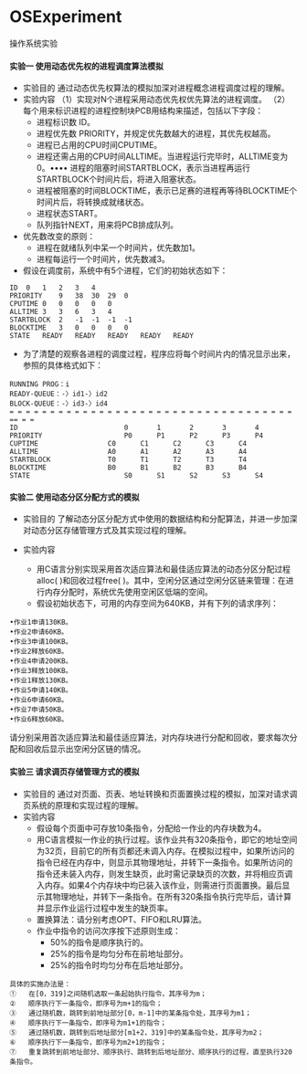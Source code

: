 # OSExperiment
操作系统实验

#### 实验一  使用动态优先权的进程调度算法模拟
* 实验目的
通过动态优先权算法的模拟加深对进程概念进程调度过程的理解。
* 实验内容
（1）实现对N个进程采用动态优先权优先算法的进程调度。
（2）每个用来标识进程的进程控制块PCB用结构来描述，包括以下字段：
  * 进程标识数 ID。
  * 进程优先数 PRIORITY，并规定优先数越大的进程，其优先权越高。
  * 进程已占用的CPU时间CPUTIME。
  * 进程还需占用的CPU时间ALLTIME。当进程运行完毕时，ALLTIME变为0。•••• 进程的阻塞时间STARTBLOCK，表示当进程再运行STARTBLOCK个时间片后，将进入阻塞状态。
  * 进程被阻塞的时间BLOCKTIME，表示已足赛的进程再等待BLOCKTIME个时间片后，将转换成就绪状态。
  * 进程状态START。
  * 队列指针NEXT，用来将PCB排成队列。  
* 优先数改变的原则：
  * 进程在就绪队列中呆一个时间片，优先数加1。
  * 进程每运行一个时间片，优先数减3。
* 假设在调度前，系统中有5个进程，它们的初始状态如下：
```
ID	0	1	2	3	4
PRIORITY	9	38	30	29	0
CPUTIME	0	0	0	0	0
ALLTIME	3	3	6	3	4
STARTBLOCK	2	-1	-1	-1	-1
BLOCKTIME	3	0	0	0	0
STATE	READY	READY	READY	READY	READY
```
* 为了清楚的观察各进程的调度过程，程序应将每个时间片内的情况显示出来，参照的具体格式如下：
```
RUNNING PROG：i
READY-QUEUE：-〉id1-〉id2
BLOCK-QUEUE：-〉id3-〉id4
= = = = = = = = = = = = = = = = = = = = = = = = = = = = = = = = = = = == = =
ID							0		1		2		3		4
PRIORITY					P0		P1		P2		P3		P4
CUPTIME					C0		C1		C2		C3		C4
ALLTIME					A0		A1		A2		A3		A4
STARTBLOCK				T0		T1		T2		T3		T4
BLOCKTIME				B0		B1		B2		B3		B4
STATE						S0		S1		S2		S3		S4
```


#### 实验二 使用动态分区分配方式的模拟
* 实验目的
了解动态分区分配方式中使用的数据结构和分配算法，并进一步加深对动态分区存储管理方式及其实现过程的理解。

* 实验内容
  * 用C语言分别实现采用首次适应算法和最佳适应算法的动态分区分配过程alloc( )和回收过程free( )。其中，空闲分区通过空闲分区链来管理：在进行内存分配时，系统优先使用空闲区低端的空间。
  * 假设初始状态下，可用的内存空间为640KB，并有下列的请求序列：
```
•作业1申请130KB。
•作业2申请60KB。
•作业3申请100KB。
•作业2释放60KB。
•作业4申请200KB。
•作业3释放100KB。
•作业1释放130KB。
•作业5申请140KB。
•作业6申请60KB。
•作业7申请50KB。
•作业6释放60KB。
```
请分别采用首次适应算法和最佳适应算法，对内存块进行分配和回收，要求每次分配和回收后显示出空闲分区链的情况。




#### 实验三 请求调页存储管理方式的模拟
* 实验目的
通过对页面、页表、地址转换和页面置换过程的模拟，加深对请求调页系统的原理和实现过程的理解。
* 实验内容  
  * 假设每个页面中可存放10条指令，分配给一作业的内存块数为4。
  * 用C语言模拟一作业的执行过程。该作业共有320条指令，即它的地址空间为32页，目前它的所有页都还未调入内存。在模拟过程中，如果所访问的指令已经在内存中，则显示其物理地址，并转下一条指令。如果所访问的指令还未装入内存，则发生缺页，此时需记录缺页的次数，并将相应页调入内存。如果4个内存块中均已装入该作业，则需进行页面置换。最后显示其物理地址，并转下一条指令。在所有320条指令执行完毕后，请计算并显示作业运行过程中发生的缺页率。
  * 置换算法：请分别考虑OPT、FIFO和LRU算法。
  * 作业中指令的访问次序按下述原则生成：
    * 50%的指令是顺序执行的。
    * 25%的指令是均匀分布在前地址部分。
    * 25%的指令时均匀分布在后地址部分。
```
具体的实施办法是：
①	在[0，319]之间随机选取一条起始执行指令，其序号为m；
②	顺序执行下一条指令，即序号为m+1的指令；
③	通过随机数，跳转到前地址部分[0，m-1]中的某条指令处，其序号为m1；
④	顺序执行下一条指令，即序号为m1+1的指令；
⑤	通过随机数，跳转到后地址部分[m1+2，319]中的某条指令处，其序号为m2；
⑥	顺序执行下一条指令，即序号为m2+1的指令；
⑦	重复跳转到前地址部分、顺序执行、跳转到后地址部分、顺序执行的过程，直至执行320条指令。
```
